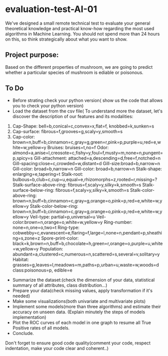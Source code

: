 # evaluation-test-AI-01

We've designed a small remote technical test to evaluate your general theoretical knowledge and practical know-how regarding the most used algorithms in Machine Learning. You should not spend more than 24 hours on this, so think strategically about what you want to show.

## Project purpose:
Based on the different properties of mushroom, we are going to predict whether a particular species of mushroom is ediable or poisonous. 

## To Do

* Before strating check your python version( show us the code that allows you to check your python version)
* Load the dataset from the csv file( To understand more the dataset, let's discover the description of our features and its modalities:

1. Cap-Shape: bell=b,conical=c,convex=x,flat=f, knobbed=k,sunken=s
2. Cap-surface: fibrous=f,grooves=g,scaly=y,smooth=s
3. Cap-color: brown=n,buff=b,cinnamon=c,gray=g,green=r,pink=p,purple=u,red=e,white=w,yellow=y
Bruises: bruises=t,no=f
Odor: almond=a,anise=l,creosote=c,fishy=y,foul=f,musty=m,none=n,pungent=p,spicy=s
Gill-attachment: attached=a,descending=d,free=f,notched=n
Gill-spacing:close=c,crowded=w,distant=d
Gill-size:broad=b,narrow=n
Gill-color: broad=b,narrow=n
Gill-color: broad=b,narrow=n
Stalk-shape: enlarging=e,tapering=t
Stalk-root: bulbous=b,club=c,cup=u,equal=e,rhizomorphs=z,rooted=r,missing=?
Stalk-surface-above-ring: fibrous=f,scaly=y,silky=k,smooth=s
Stalk-surface-below-ring: fibrous=f,scaly=y,silky=k,smooth=s
Stalk-color-above-ring: brown=n,buff=b,cinnamon=c,gray=g,orange=o,pink=p,red=e,white=w,yellow=y
Stalk-color-below-ring: brown=n,buff=b,cinnamon=c,gray=g,orange=o,pink=p,red=e,white=w,yellow=y
Veil-type: partial=p,universal=u
Veil-color:brown=n,orange=o,white=w,yellow=y
Ring-number: none=n,one=o,two=t
Ring-type: cobwebby=c,evanescent=e,flaring=f,large=l,none=n,pendant=p,sheathing=s,zone=z
Spore-print-color: black=k,brown=n,buff=b,chocolate=h,green=r,orange=o,purple=u,white=w,yellow=y
Population: abundant=a,clustered=c,numerous=n,scattered=s,several=v,solitary=y
Habitat: grasses=g,leaves=l,meadows=m,paths=p,urban=u,waste=w,woods=d
class:poisonous=p, edible=e

* Summarize the dataset:(check the dimension of your data, statistical summary of all attributes, class distribution...)
* Prepare your data(check missing values, apply transformation if it's needed)
* Make some visualizations(both univariate and multivariate plots)
* Implement some models(more than three algorithms) and estimate their accuracy on unseen data. (Explain minutely the steps of models implementation)
* Plot the ROC curves of each model in one graph to resume all True Positive rates of all models.
* Conclude.

Don't forget to ensure good code quality(comment your code, respect indentation, make your code clear and coherent..)

